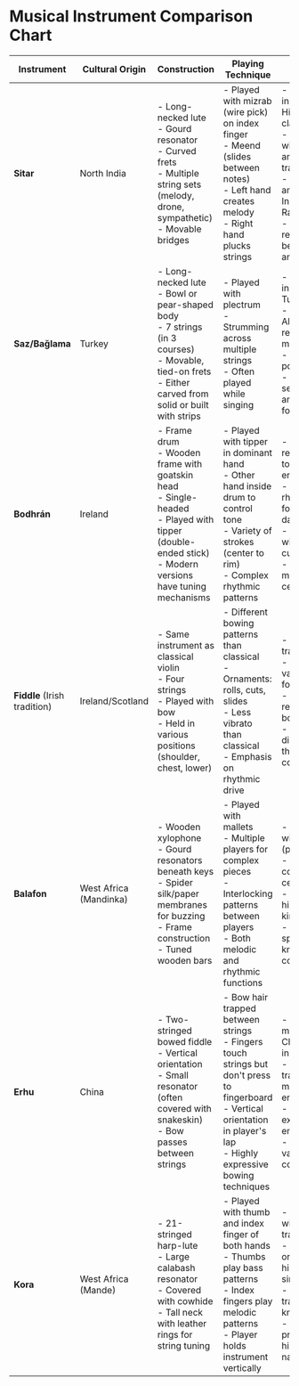 # Musical Instrument Comparison Chart

| Instrument | Cultural Origin | Construction | Playing Technique | Cultural Significance | Sound Characteristics |
|------------|----------------|--------------|-------------------|------------------------|----------------------|
| **Sitar** | North India | - Long-necked lute<br>- Gourd resonator<br>- Curved frets<br>- Multiple string sets (melody, drone, sympathetic)<br>- Movable bridges | - Played with mizrab (wire pick) on index finger<br>- Meend (slides between notes)<br>- Left hand creates melody<br>- Right hand plucks strings | - Primary instrument in Hindustani classical music<br>- Associated with high status and court traditions<br>- Global ambassador of Indian music (via Ravi Shankar)<br>- Embodies relationship between voice and instrument | - Rich resonance with overtones<br>- Distinctive "buzzing" timbre<br>- Continuous drone underneath melody<br>- Sympathetic vibrations enhance resonance |
| **Saz/Bağlama** | Turkey | - Long-necked lute<br>- Bowl or pear-shaped body<br>- 7 strings (in 3 courses)<br>- Movable, tied-on frets<br>- Either carved from solid or built with strips | - Played with plectrum<br>- Strumming across multiple strings<br>- Often played while singing | - National instrument of Turkey<br>- Symbol of Alevi Bektaşi religious minority<br>- Used by Aşık poet-musicians<br>- Subject of secularization and folklorization | - Open, resonant sound<br>- Prominent drone qualities<br>- Can sound percussive when strummed<br>- Penetrating, bright timbre |
| **Bodhrán** | Ireland | - Frame drum<br>- Wooden frame with goatskin head<br>- Single-headed<br>- Played with tipper (double-ended stick)<br>- Modern versions have tuning mechanisms | - Played with tipper in dominant hand<br>- Other hand inside drum to control tone<br>- Variety of strokes (center to rim)<br>- Complex rhythmic patterns | - Relatively recent addition to Irish ensemble<br>- Provides rhythmic foundation for dance music<br>- Associated with Irish cultural revival<br>- Popularized in mid-20th century | - Deep, resonant bass tones<br>- Sharp, crisp articulation<br>- Varied timbres depending on playing position<br>- Can imitate rhythmic patterns of dance |
| **Fiddle** (Irish tradition) | Ireland/Scotland | - Same instrument as classical violin<br>- Four strings<br>- Played with bow<br>- Held in various positions (shoulder, chest, lower) | - Different bowing patterns than classical<br>- Ornaments: rolls, cuts, slides<br>- Less vibrato than classical<br>- Emphasis on rhythmic drive | - Central to Irish traditional music<br>- Adaptable to various dance forms<br>- Crosses religious/political boundaries<br>- Widely distributed throughout rural communities | - Bright, clear tone<br>- Dance-oriented articulation<br>- Rhythmic emphasis with bowing<br>- Can imitate vocal ornamentation |
| **Balafon** | West Africa (Mandinka) | - Wooden xylophone<br>- Gourd resonators beneath keys<br>- Spider silk/paper membranes for buzzing<br>- Frame construction<br>- Tuned wooden bars | - Played with mallets<br>- Multiple players for complex pieces<br>- Interlocking patterns between players<br>- Both melodic and rhythmic functions | - Associated with griots (praise singers)<br>- Used in royal courts and ceremonies<br>- Connected to historical kingdoms<br>- Requires specialized knowledge to construct | - Distinctive buzzing quality<br>- Resonant, warm wooden tones<br>- Complex overtones from membrane vibration<br>- Wide pitch range |
| **Erhu** | China | - Two-stringed bowed fiddle<br>- Vertical orientation<br>- Small resonator (often covered with snakeskin)<br>- Bow passes between strings | - Bow hair trapped between strings<br>- Fingers touch strings but don't press to fingerboard<br>- Vertical orientation in player's lap<br>- Highly expressive bowing techniques | - One of the most important Chinese instruments<br>- Featured in traditional and modern ensembles<br>- Often used to express deep emotions<br>- Adaptable to various musical contexts | - Voice-like quality<br>- Capable of slides and vibrato<br>- Nasal, penetrating tone<br>- Highly expressive capabilities |
| **Kora** | West Africa (Mande) | - 21-stringed harp-lute<br>- Large calabash resonator<br>- Covered with cowhide<br>- Tall neck with leather rings for string tuning | - Played with thumb and index finger of both hands<br>- Thumbs play bass patterns<br>- Index fingers play melodic patterns<br>- Player holds instrument vertically | - Associated with griot tradition<br>- Instrument of oral historians/praise singers<br>- Hereditary transmission of knowledge<br>- Songs preserve historical narratives | - Harp-like clarity<br>- Complex polyphonic capabilities<br>- Resonant bass and bright treble<br>- Cascading arpeggios |
